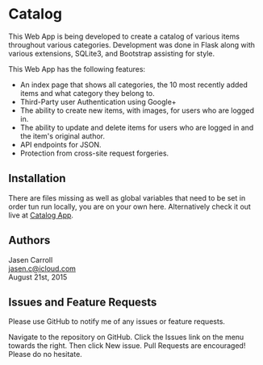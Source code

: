 # Catalog

This Web App is being developed to create a catalog of various items throughout various categories. Development was done in Flask along with various extensions, SQLite3, and Bootstrap assisting for style.

This Web App has the following features:

* An index page that shows all categories, the 10 most recently added items and what category they belong to.
* Third-Party user Authentication using Google+
* The ability to create new items, with images, for users who are logged in.
* The ability to update and delete items for users who are logged in and the item's original author.
* API endpoints for JSON.
* Protection from cross-site request forgeries.

## Installation

There are files missing as well as global variables that need to be set in
order tun run locally, you are on your own here. Alternatively check it out
live at [Catalog App](http://ec2-52-88-32-23.us-west-2.compute.amazonaws.com).

## Authors
Jasen Carroll  
jasen.c@icloud.com  
August 21st, 2015

## Issues and Feature Requests
Please use GitHub to notify me of any issues or feature requests.

Navigate to the repository on GitHub.
Click the Issues link on the menu towards the right.
Then click New issue.
Pull Requests are encouraged! Please do no hesitate.
